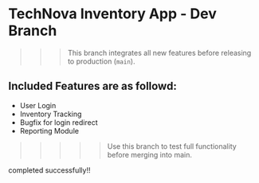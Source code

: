 # TechNova Inventory App - Dev Branch

>>>This branch integrates all new features before releasing to production (`main`).

## Included Features are as followd:
- User Login
- Inventory Tracking
- Bugfix for login redirect
- Reporting Module

>>>>>Use this branch to test full functionality before merging into main.

completed successfully!!
